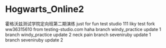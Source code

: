 # Hogwarts_Online2

霍格沃兹测试学院定向班第二期演练
just for fun
test studio
111
liky test fork
ww36315610
from testing-studio.com
haha
branch windy_practice update 1
branch windy_practice update 2
neck pain
branch seveniruby update 1
branch seveniruby update 2
